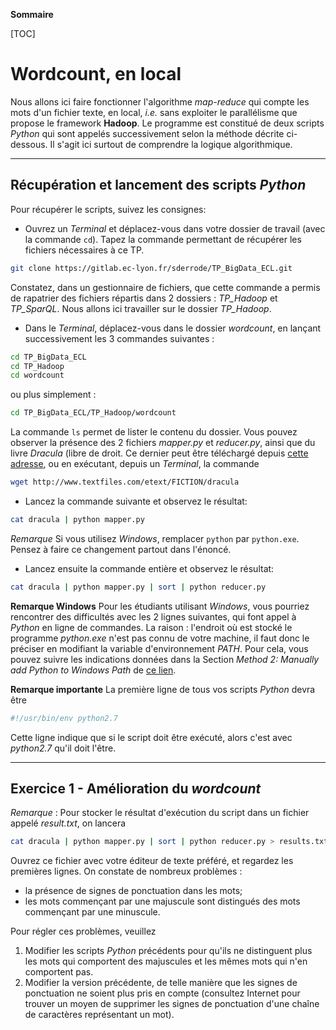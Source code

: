 **Sommaire**

[TOC]

# Wordcount, en local

Nous allons ici faire fonctionner l'algorithme _map-reduce_ qui compte les mots d'un fichier texte, en local, _i.e._ sans exploiter le parallélisme que propose le framework **Hadoop**. Le programme est constitué de deux scripts _Python_ qui sont appelés successivement selon la méthode décrite ci-dessous. Il s'agit ici surtout de comprendre la logique algorithmique.


---
## Récupération et lancement des scripts _Python_

Pour récupérer le scripts, suivez les consignes:

  - Ouvrez un _Terminal_ et déplacez-vous dans votre dossier de travail (avec la commande ```cd```). Tapez la commande permettant de récupérer les fichiers nécessaires à ce TP.   
```bash
git clone https://gitlab.ec-lyon.fr/sderrode/TP_BigData_ECL.git
```
  Constatez, dans un gestionnaire de fichiers, que cette commande a permis de rapatrier des fichiers répartis dans 2 dossiers : _TP\_Hadoop_ et _TP\_SparQL_. Nous allons ici travailler sur le dossier _TP\_Hadoop_.

  - Dans le _Terminal_, déplacez-vous dans le dossier _wordcount_, en lançant successivement les 3 commandes suivantes :
```bash
cd TP_BigData_ECL
cd TP_Hadoop
cd wordcount
```
  ou plus simplement :    
```bash
cd TP_BigData_ECL/TP_Hadoop/wordcount
```

  La commande ```ls``` permet de lister le contenu du dossier. Vous pouvez observer la présence des 2 fichiers _mapper.py_ et _reducer.py_, ainsi que du livre _Dracula_ (libre de droit. Ce dernier peut être téléchargé depuis [cette adresse](http://www.textfiles.com/etext/FICTION/dracula), ou en exécutant, depuis un _Terminal_, la commande 
```bash
wget http://www.textfiles.com/etext/FICTION/dracula
```  

  - Lancez la commande suivante et observez le résultat:
```bash
cat dracula | python mapper.py
```
  *Remarque* Si vous utilisez _Windows_, remplacer `python` par `python.exe`. Pensez à faire ce changement partout dans l'énoncé.

  - Lancez ensuite la commande entière et observez le résultat:
```bash
cat dracula | python mapper.py | sort | python reducer.py 
```

**Remarque Windows** Pour les étudiants utilisant _Windows_, vous pourriez rencontrer des difficultés avec les 2 lignes suivantes, qui font appel à _Python_ en ligne de commandes. La raison : l'endroit où est stocké le programme _python.exe_ n'est pas connu de votre machine, il faut donc le préciser en modifiant la variable d'environnement _PATH_. Pour cela, vous pouvez suivre les indications données dans la Section _Method 2: Manually add Python to Windows Path_ de [ce lien](https://datatofish.com/add-python-to-windows-path/).

**Remarque importante** La première ligne de tous vos scripts _Python_ devra être
```bash
#!/usr/bin/env python2.7
```
Cette ligne indique que si le script doit être exécuté, alors c'est avec _python2.7_ qu'il doit l'être.

----
## Exercice 1 - Amélioration du *wordcount*

*Remarque* : Pour stocker le résultat d'exécution du script dans un fichier appelé _result.txt_, on lancera
```bash
cat dracula | python mapper.py | sort | python reducer.py > results.txt
```

Ouvrez ce fichier avec votre éditeur de texte préféré, et regardez les premières lignes. On constate de nombreux problèmes :

  - la présence de signes de ponctuation dans les mots;
  - les mots commençant par une majuscule sont distingués des mots commençant par une minuscule. 

Pour régler ces problèmes, veuillez

  1. Modifier les scripts _Python_ précédents pour qu'ils ne distinguent plus les mots qui comportent des majuscules et les mêmes mots qui n'en comportent pas.    
  1. Modifier la version précédente, de telle manière que les signes de ponctuation ne soient plus pris en compte (consultez Internet pour trouver un moyen de supprimer les signes de ponctuation d'une chaîne de caractères représentant un mot).
